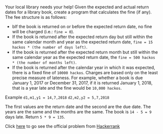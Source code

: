 Your local library needs your help! Given the expected and actual return dates for a library book, create a program that calculates the fine (if any). The fee structure is as follows:

- bIf the book is returned on or before the expected return date, no fine will be charged (i.e.: `fine = 0`).
- If the book is returned after the expected return day but still within the same calendar month and year as the expected return date, `fine = 15 hackos * (the number of days left)`.
- If the book is returned after the expected return month but still within the same calendar year as the expected return date, the `fine = 500 hackos * (the number of months left)`.
- If the book is returned after the calendar year in which it was expected, there is a fixed fine of `10000 hackos`.
Charges are based only on the least precise measure of lateness. For example, whether a book is due January 1, 2017 or December 31, 2017, if it is returned January 1, 2018, that is a year late and the fine would be `10,000 hackos`.

Example
`d1,m1,y1 = 14,7,2018`
`d2,m2,y2 = 5,7,2018`

The first values are the return date and the second are the due date. The years are the same and the months are the same. The book is `14 - 5 = 9` days late. Return `5 * 9 = 135`.

Click [here](https://www.hackerrank.com/challenges/library-fine/problem) to go see the official problem from [Hackerrank](https://www.hackerrank.com/)